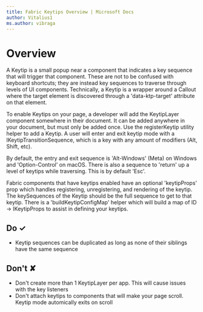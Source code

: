 ```yaml
---
title: Fabric Keytips Overview | Microsoft Docs
author: Vitalius1
ms.author: vibraga
---
```


# Overview
A Keytip is a small popup near a component that indicates a key sequence that
will trigger that component. These are not to be confused with keyboard
shortcuts; they are instead key sequences to traverse through levels of UI
components. Technically, a Keytip is a wrapper around a Callout where the
target element is discovered through a 'data-ktp-target' attribute on that
element.

To enable Keytips on your page, a developer will add the KeytipLayer component
somewhere in their document. It can be added anywhere in your document, but
must only be added once. Use the registerKeytip utility helper to add a
Keytip. A user will enter and exit keytip mode with a
IKeytipTransitionSequence, which is a key with any amount of modifiers (Alt,
Shift, etc).

By default, the entry and exit sequence is 'Alt-Windows' (Meta) on Windows and
'Option-Control' on macOS. There is also a sequence to 'return' up a level of
keytips while traversing. This is by default 'Esc'.

Fabric components that have keytips enabled have an optional 'keytipProps' prop
which handles registering, unregistering, and rendering of the keytip. The
keySequences of the Keytip should be the full sequence to get to that keytip.
There is a 'buildKeytipConfigMap' helper which will build a map of ID ->
IKeytipProps to assist in defining your keytips.



## Do &#10003;
- Keytip sequences can be duplicated as long as none of their siblings have the same sequence

## Don't &#10008;
- Don't create more than 1 KeytipLayer per app. This will cause issues with the key listeners
- Don't attach keytips to components that will make your page scroll. Keytip mode automically exits on scroll
